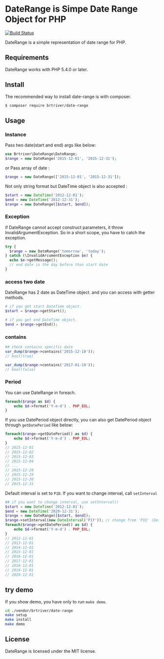 DateRange is Simpe Date Range Object for PHP
==============================================

[![Build Status](https://travis-ci.org/brtriver/date-range.svg)](https://travis-ci.org/brtriver/date-range)

DateRange is a simple representation of date range for PHP.

Requirements
------------

DateRange works with PHP 5.4.0 or later.

Install
--------

The recommended way to install date-range is with composer.

```bash
$ composer require brtriver/date-range
```

Usage
------

### Instance

Pass two date(start and end) args like below:

```php
use Brtriver\DateRange\DateRange;
$range = new DateRange('2015-12-01', '2015-12-31');
```
or Pass array of date :

```php
$range = new DateRange(['2015-12-01', '2015-12-31']);
```

Not only string format but DateTime object is also accepted :

```php
$start = new DateTime('2012-12-01');
$end = new DateTime('2012-12-31');
$range = new DateRange([$start, $end]);
```

### Exception

if DateRange cannot accept construct parameters, it throw InvalidArgumentException.
So in a short scope, you have to catch the exception.

```php
try {
  $range = new DateRange('tomorrow', 'today');
} catch (\InvalidArcumentException $e) {
  echo $e->getMessage();
  // end date is the day before than start date
}


```

### access two date

DateRange has 2 date as DateTime object. and you can access with getter methods.

```php
# if you get start DateTime object.
$start = $range->getStart();

# if you get end DateTime object.
$end = $range->getEnd();
```

### contains

```php
## check contains specific date
var_dump($range->contains('2015-12-10'));
// bool(true)

var_dump($range->contains('2017-01-10'));
// bool(false)

```

### Period
You can use DateRange in foreach.

```php
foreach($range as $d) {
    echo $d->format('Y-m-d') . PHP_EOL;
}
```

If you use DatePeriod object directly, you can also get DatePeriod object through `getDatePeriod` like below:

```php
foreach($range->getDatePeriod() as $d) {
    echo $d->format('Y-m-d') . PHP_EOL;
}
// 2015-12-01
// 2015-12-02
// 2015-12-03
// 2015-12-04
// ...
// 2015-12-28
// 2015-12-29
// 2015-12-30
// 2015-12-31
```

Default interval is set to `P1D`.
If you want to change interval, call `setInterval`

```php
## if you want to change interval, use setInterval()
$start = new DateTime('2012-12-01');
$end = new DateTime('2020-12-31');
$range = new DateRange([$start, $end]);
$range->setInterval(new DateInterval('P1Y')); // change from 'P1D' (Default)
foreach($range->getDatePeriod() as $d) {
    echo $d->format('Y-m-d') . PHP_EOL;
}
// 2012-12-01
// 2013-12-01
// 2014-12-01
// 2015-12-01
// 2016-12-01
// 2017-12-01
// 2018-12-01
// 2019-12-01
// 2020-12-01
```

## try demo

If you show demo, you have only to run `make demo`.

```bash
cd ./vendor/brtriver/date-range
make setup
make install
make demo
```

License
-------

DateRange is licensed under the MIT license.


